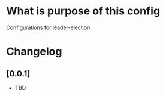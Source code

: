 # What is purpose of this config 

Configurations for leader-election

# Changelog

## [0.0.1]

- TBD
